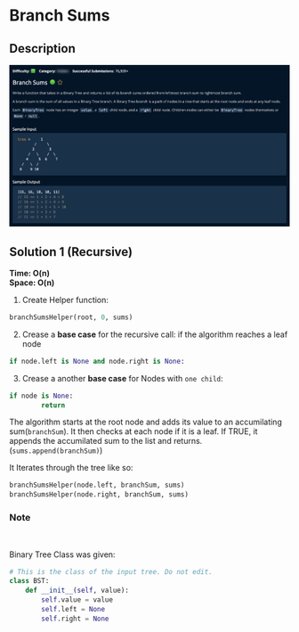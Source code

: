 # Branch Sums

## Description

![description](./desc.png)

## Solution 1 (Recursive)

**Time: O(n)** <br/>
**Space: O(n)** <br/>

1. Create Helper function:

```py
branchSumsHelper(root, 0, sums)
```

2. Crease a **base case** for the recursive call: if the algorithm reaches a leaf node

```py
if node.left is None and node.right is None:
```

3. Crease a another **base case** for Nodes with `one child`:

```py
if node is None:
        return
```

The algorithm starts at the root node and adds its value to an accumilating sum(`branchSum`). It then checks at each node if it is a leaf. If TRUE, it appends the accumilated sum to the list and returns.(`sums.append(branchSum)`) <br/>

It Iterates through the tree like so:

```py
branchSumsHelper(node.left, branchSum, sums)
branchSumsHelper(node.right, branchSum, sums)
```

### Note

<br/>

Binary Tree Class was given:

```py
# This is the class of the input tree. Do not edit.
class BST:
    def __init__(self, value):
        self.value = value
        self.left = None
        self.right = None
```
